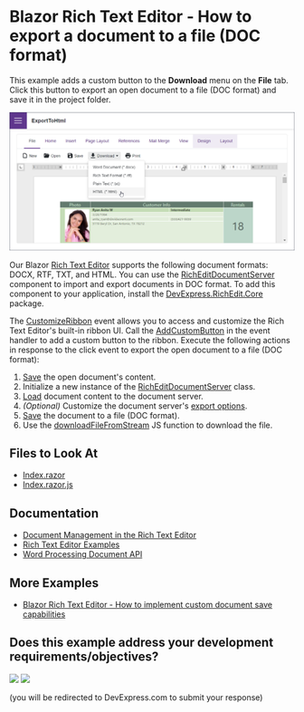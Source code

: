 # Blazor Rich Text Editor - How to export a document to a file (DOC format)

This example adds a custom button to the **Download** menu on the **File** tab. Click this button to export an open document to a file (DOC format) and save it in the project folder.

![Blazor DxRichEdit export a document to the HTML](/images/export-to-html.png)

Our Blazor [Rich Text Editor](https://docs.devexpress.com/Blazor/401891/rich-text-editor) supports the following document formats: DOCX, RTF, TXT, and HTML. You can use the [RichEditDocumentServer](https://docs.devexpress.com/OfficeFileAPI/DevExpress.XtraRichEdit.RichEditDocumentServer) component to import and export documents in DOC format. To add this component to your application, install the [DevExpress.RichEdit.Core](https://nuget.devexpress.com/packages/DevExpress.RichEdit.Core/) package.

The [CustomizeRibbon](https://docs.devexpress.com/Blazor/DevExpress.Blazor.RichEdit.DxRichEdit.CustomizeRibbon) event allows you to access and customize the Rich Text Editor's built-in ribbon UI. Call the [AddCustomButton](https://docs.devexpress.com/Blazor/DevExpress.Blazor.Office.BarItemCollection.AddCustomButton(System.String-System.Func-System.Threading.Tasks.Task-)) in the event handler to add a custom button to the ribbon. Execute the following actions in response to the click event to export the open document to a file (DOC format):

1. [Save](https://docs.devexpress.com/Blazor/DevExpress.Blazor.RichEdit.DxRichEdit.SaveDocumentAsync(System.Threading.CancellationToken)) the open document's content.
2. Initialize a new instance of the [RichEditDocumentServer](https://docs.devexpress.com/OfficeFileAPI/DevExpress.XtraRichEdit.RichEditDocumentServer) class.
3. [Load](https://docs.devexpress.com/OfficeFileAPI/DevExpress.XtraRichEdit.RichEditDocumentServer.LoadDocument(System.Byte--)) document content to the document server.
4. *(Optional)* Customize the document server's [export options](https://docs.devexpress.com/OfficeFileAPI/DevExpress.XtraRichEdit.RichEditControlOptionsBase.Export).
5. [Save](https://docs.devexpress.com/OfficeFileAPI/DevExpress.XtraRichEdit.RichEditDocumentServer.SaveDocument(DevExpress.XtraRichEdit.DocumentFormat)) the document to a file (DOC format).
6. Use the [downloadFileFromStream](https://learn.microsoft.com/en-us/aspnet/core/blazor/file-downloads#download-from-a-stream) JS function to download the file.

## Files to Look At

- [Index.razor](./CS/ExportToHtml/Pages/Index.razor)
- [Index.razor.js](./CS/ExportToHtml/Pages/Index.razor.js)

## Documentation

- [Document Management in the Rich Text Editor](https://docs.devexpress.com/Blazor/403344/rich-edit/document-management)
- [Rich Text Editor Examples](https://docs.devexpress.com/Blazor/403343/rich-edit/examples)
- [Word Processing Document API](https://docs.devexpress.com/OfficeFileAPI/17488/word-processing-document-api)
 
## More Examples

- [Blazor Rich Text Editor - How to implement custom document save capabilities](https://github.com/DevExpress-Examples/blazor-dxrichedit-custom-saving)
<!-- feedback -->
## Does this example address your development requirements/objectives?

[<img src="https://www.devexpress.com/support/examples/i/yes-button.svg"/>](https://www.devexpress.com/support/examples/survey.xml?utm_source=github&utm_campaign=blazor-dxrichedit-export-to-html&~~~was_helpful=yes) [<img src="https://www.devexpress.com/support/examples/i/no-button.svg"/>](https://www.devexpress.com/support/examples/survey.xml?utm_source=github&utm_campaign=blazor-dxrichedit-export-to-html&~~~was_helpful=no)

(you will be redirected to DevExpress.com to submit your response)
<!-- feedback end -->

